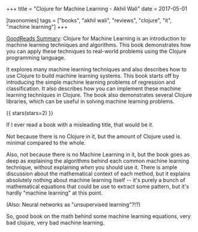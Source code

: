 +++
title = "Clojure for Machine Learning - Akhil Wali"
date = 2017-05-01

[taxonomies]
tags = ["books", "akhil wali", "reviews", "clojure", "it", "machine learning"]
+++

[GoodReads Summary](https://www.goodreads.com/book/show/22062479-clojure-for-machine-learning):
Clojure for Machine Learning is an introduction to machine learning techniques
and algorithms. This book demonstrates how you can apply these techniques to
real-world problems using the Clojure programming language.

It explores many machine learning techniques and also describes how to use
Clojure to build machine learning systems. This book starts off by introducing
the simple machine learning problems of regression and classification. It also
describes how you can implement these machine learning techniques in Clojure.
The book also demonstrates several Clojure libraries, which can be useful in
solving machine learning problems.

<!-- more -->

{{ stars(stars=2) }}

If I ever read a book with a misleading title, that would be it.

Not because there is no Clojure in it, but the amount of Clojure used is
minimal compared to the whole.

Also, not because there is no Machine Learning in it, but the book goes as
deep as explaining the algorithms behind each common machine learning
technique, without explaining *when* you should use it. There is ample
discussion about the mathematical context of each method, but it explains
absolutely nothing about machine learning itself -- it's purely a bunch of
mathematical equations that could be use to extract some pattern, but it's
hardly "machine learning" at this point.

(Also: Neural networks as "unsupervised learning"?!?)

So, good book on the math behind some machine learning equations, very bad
clojure, very bad machine learning.
